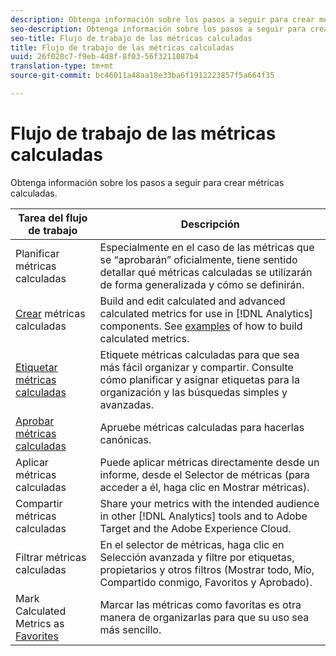 ```yaml
---
description: Obtenga información sobre los pasos a seguir para crear métricas calculadas.
seo-description: Obtenga información sobre los pasos a seguir para crear métricas calculadas.
seo-title: Flujo de trabajo de las métricas calculadas
title: Flujo de trabajo de las métricas calculadas
uuid: 26f028c7-f9eb-4d8f-8f03-56f3211087b4
translation-type: tm+mt
source-git-commit: bc46011a48aa18e33ba6f1912223857f5a664f35

---
```



# Flujo de trabajo de las métricas calculadas

Obtenga información sobre los pasos a seguir para crear métricas calculadas.

| Tarea del flujo de trabajo | Descripción |
| --- | --- |
| Planificar métricas calculadas | Especialmente en el caso de las métricas que se “aprobarán” oficialmente, tiene sentido detallar qué métricas calculadas se utilizarán de forma generalizada y cómo se definirán. |
| [Crear](c-build-metrics/cm-build-metrics.md) métricas calculadas | Build and edit calculated and advanced calculated metrics for use in [!DNL Analytics] components.  See [examples](c-build-metrics/cm-build-metrics.md) of how to build calculated metrics. |
| [Etiquetar métricas calculadas](cm-tagging.md) | Etiquete métricas calculadas para que sea más fácil organizar y compartir. Consulte cómo planificar y asignar etiquetas para la organización y las búsquedas simples y avanzadas. |
| [Aprobar métricas calculadas](cm-approving.md) | Apruebe métricas calculadas para hacerlas canónicas. |
| Aplicar métricas calculadas | Puede aplicar métricas directamente desde un informe, desde el Selector de métricas (para acceder a él, haga clic en Mostrar métricas). |
| [](cm-sharing.md)Compartir métricas calculadas | Share your metrics with the intended audience in other [!DNL Analytics] tools and to Adobe Target and the Adobe Experience Cloud. |
| Filtrar métricas calculadas | En el selector de métricas, haga clic en Selección avanzada y filtre por etiquetas, propietarios y otros filtros (Mostrar todo, Mío, Compartido conmigo, Favoritos y Aprobado). |
| Mark Calculated Metrics as [Favorites](cm-finding.md) | Marcar las métricas como favoritas es otra manera de organizarlas para que su uso sea más sencillo. |
